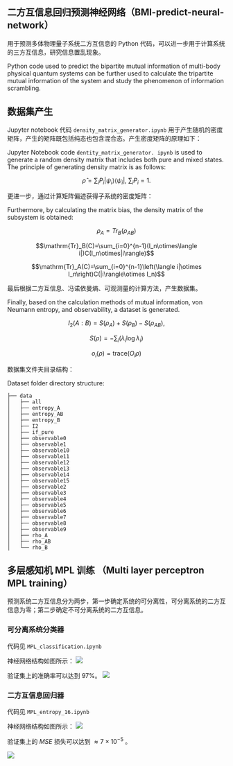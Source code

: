 ##  二方互信息回归预测神经网络（BMI-predict-neural-network）

用于预测多体物理量子系统二方互信息的 Python 代码，可以进一步用于计算系统的三方互信息，研究信息置乱现象。

Python code used to predict the bipartite mutual information of multi-body physical quantum systems can be further used to calculate the tripartite mutual information of the system and study the phenomenon of information scrambling.

## 数据集产生

Jupyter notebook 代码  ```density_matrix_generator.ipynb``` 用于产生随机的密度矩阵，产生的矩阵既包括纯态也包含混合态。产生密度矩阵的原理如下：

Jupyter Notebook code ``` dentity_matrix_generator. ipynb ``` is used to generate a random density matrix that includes both pure and mixed states. The principle of generating density matrix is as follows:

$$\hat{\rho}=\sum_i P_i|\psi_i\rangle\langle\psi_i|,~\sum_i P_i =1.$$

更进一步，通过计算矩阵偏迹获得子系统的密度矩阵：

Furthermore, by calculating the matrix bias, the density matrix of the subsystem is obtained:

$$\rho_A=Tr_B(\rho_{AB})$$


$$\mathrm{Tr}_B(C)=\sum_{i=0}^{n-1}(I_n\otimes\langle i|)C(I_n\otimes|i\rangle)$$


$$\mathrm{Tr}_A(C)=\sum_{i=0}^{n-1}\left(\langle i|\otimes I_n\right)C(|i\rangle\otimes I_n)$$

最后根据二方互信息、冯诺依曼熵、可观测量的计算方法，产生数据集。

Finally, based on the calculation methods of mutual information, von Neumann entropy, and observability, a dataset is generated.

$$I_2(A:B)=S\left(\rho_A\right)+S\left(\rho_B\right)-S\left(\rho_{AB}\right),$$

$$S\left(\rho\right)=-\sum_i\left(\lambda_i\log\lambda_i\right)$$

$$o_i(\rho)=\mathrm{trace}(O_i\rho)$$

数据集文件夹目录结构：

Dataset folder directory structure:


```
├── data
│   ├── all
│   ├── entropy_A
│   ├── entropy_AB
│   ├── entropy_B
│   ├── I2
│   ├── if_pure
│   ├── observable0
│   ├── observable1
│   ├── observable10
│   ├── observable11
│   ├── observable12
│   ├── observable13
│   ├── observable14
│   ├── observable15
│   ├── observable2
│   ├── observable3
│   ├── observable4
│   ├── observable5
│   ├── observable6
│   ├── observable7
│   ├── observable8
│   ├── observable9
│   ├── rho_A
│   ├── rho_AB
│   └── rho_B
```

## 多层感知机 MPL 训练 （Multi layer perceptron MPL training）

预测系统二方互信息分为两步，第一步确定系统的可分离性，可分离系统的二方互信息为零；第二步确定不可分离系统的二方互信息。

### 可分离系统分类器

代码见 ```MPL_classification.ipynb```

神经网络结构如图所示：
![](https://img2.imgtp.com/2024/05/20/pg404N3G.png)

验证集上的准确率可以达到 97%。
![](https://img2.imgtp.com/2024/05/20/G7DBKWKs.png)

### 二方互信息回归器

代码见 ```MPL_entropy_16.ipynb```

神经网络结构如图所示：
![](https://img2.imgtp.com/2024/05/20/9jpin4x0.png)

验证集上的 $MSE$ 损失可以达到 $\approx 7\times 10^{-5}$ 。

![](https://img2.imgtp.com/2024/05/20/765oqUio.png)

